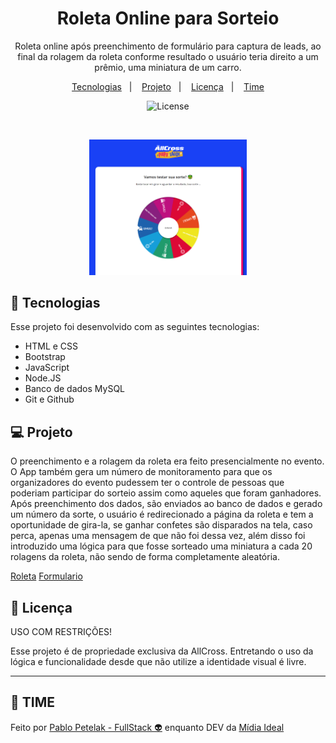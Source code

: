 <h1 align="center"> Roleta Online para Sorteio </h1>

<p align="center">
Roleta online após preenchimento de formulário para captura de leads, ao final da rolagem da roleta conforme resultado o usuário teria direito a um prêmio, uma miniatura de um carro.
</p>

<p align="center">
  <a href="#-tecnologias">Tecnologias</a>&nbsp;&nbsp;&nbsp;|&nbsp;&nbsp;&nbsp;
  <a href="#-projeto">Projeto</a>&nbsp;&nbsp;&nbsp;|&nbsp;&nbsp;&nbsp;
  <a href="#memo-licença">Licença</a>&nbsp;&nbsp;&nbsp;|&nbsp;&nbsp;&nbsp;
  <a href="#memo-licença">Time</a>
</p>

<p align="center">
  <img alt="License" src="https://img.shields.io/badge/LICENÇA-USO COM RESTRIÇÕES-yellow">
</p>

<br>

<p align="center">
  <img alt="Print tela inicial pública" src="./preview-roleta.png" width="50%">
</p>

## 🚀 Tecnologias

Esse projeto foi desenvolvido com as seguintes tecnologias:

- HTML e CSS
- Bootstrap
- JavaScript
- Node.JS
- Banco de dados MySQL
- Git e Github


## 💻 Projeto

O preenchimento e a rolagem da roleta era feito presencialmente no evento. O App também gera um número de monitoramento para que os organizadores do evento pudessem ter o controle de pessoas que poderiam participar do sorteio assim como aqueles que foram ganhadores.
Após preenchimento dos dados, são enviados ao banco de dados e gerado um número da sorte, o usuário é redirecionado a página da roleta e tem a oportunidade de gira-la, se ganhar confetes são disparados na tela, caso perca, apenas uma mensagem de que não foi dessa vez, além disso foi introduzido uma lógica para que fosse sorteado uma miniatura a cada 20 rolagens da roleta, não sendo de forma completamente aleatória.

[Roleta](https://sorteio.midiaideal.net/roleta)
[Formulario](https://sorteio.midiaideal.net/)


## 📝 Licença

USO COM RESTRIÇÕES!

Esse projeto é de propriedade exclusiva da AllCross.
Entretando o uso da lógica e funcionalidade desde que não utilize a identidade visual é livre.

---

## 🤝 TIME

Feito por [Pablo Petelak - FullStack 👽](https://pablopetelak.com) enquanto DEV da [Mídia Ideal](https://midiaideal.com.br) 

